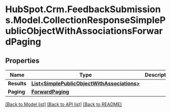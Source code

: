 # HubSpot.Crm.FeedbackSubmissions.Model.CollectionResponseSimplePublicObjectWithAssociationsForwardPaging

## Properties

Name | Type | Description | Notes
------------ | ------------- | ------------- | -------------
**Results** | [**List&lt;SimplePublicObjectWithAssociations&gt;**](SimplePublicObjectWithAssociations.md) |  | 
**Paging** | [**ForwardPaging**](ForwardPaging.md) |  | [optional] 

[[Back to Model list]](../README.md#documentation-for-models) [[Back to API list]](../README.md#documentation-for-api-endpoints) [[Back to README]](../README.md)

